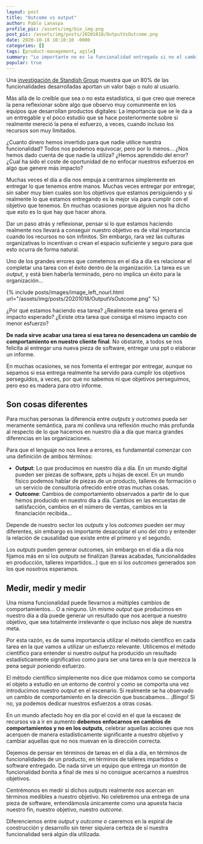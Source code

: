 ```yaml
---
layout: post
title: "Outcome vs output"
author: Pablo Lanaspa
profile_pic: /assets/img/bio_img.png
post_pic: /assets/img/posts/20201018/OutputVsOutcome.png
date: 2020-10-18 10:10:10 -0000
categories: []
tags: [product-management, agile]
summary: "Lo importante no es la funcionalidad entregada si no el cambio de comportamiento conseguido."
popular: true
---
```


Una [investigación de Standish Group](https://www.standishgroup.com/sample_research_files/Exceeding%20Value_Layout.pdf) muestra que un 80% de las funcionalidades desarrolladas aportan un valor bajo o nulo al usuario. 

Más allá de lo creíble que sea o no esta estadística, si que creo que merece la pena reflexionar sobre algo que observo muy comunmente en los equipos que desarrollan productos digitales: La importancia que se le da a un entregable y el poco estudio que se hace posteriormente sobre si realmente mereció la pena el esfuerzo, a veces, cuando incluso los recursos son muy limitados.

¿Cuanto dinero hemos invertido para que nadie utilice nuestra funcionalidad? Todos nos podemos equivocar, pero por lo menos... ¿Nos hemos dado cuenta de que nadie la utiliza? ¿Hemos aprendido del error? ¿Cual ha sido el coste de oportunidad de no enfocar nuestros esfuerzos en algo que genere más impacto?

Muchas veces el día a día nos empuja a centrarnos simplemente en entregar lo que tenemos entre manos. Muchas veces entregar por entregar, sin saber muy bien cuales son los objetivos que estamos persiguiendo y si realmente lo que estamos entregando es la mejor vía para cumplir con el objetivo que tenemos. En muchas ocasiones porque alguien nos ha dicho que esto es lo que hay que hacer ahora.

Dar un paso atrás y reflexionar, pensar si lo que estamos haciendo realmente nos llevará a conseguir nuestro objetivo es de vital importancia cuando los recursos no son infinitos. Sin embargo, rara vez las culturas organizativas lo incentivan o crean el espacio suficiente y seguro para que esto ocurra de forma natural.

Uno de los grandes errores que cometemos en el día a día es relacionar el completar una tarea con el éxito dentro de la organización. La tarea es un *output*, y está bien haberla terminado, pero no implica un éxito para la organización... 

{% include posts/images/image_left_nourl.html url="/assets/img/posts/20201018/OutputVsOutcome.png" %}

¿Por qué estamos haciendo esa tarea? ¿Realmente esa tarea genera el impacto esperado? ¿Existe otra tarea que consiga el mismo impacto con menor esfuerzo?

**De nada sirve acabar una tarea si esa tarea no desencadena un cambio de comportamiento en nuestro cliente final**. No obstante, a todos se nos felicita al entregar una nueva pieza de software, entregar una ppt o elaborar un informe. 

En muchas ocasiones, se nos fomenta el entregar por entregar, aunque no sepamos si esa entrega realmente ha servido para cumplir los objetivos perseguidos, a veces, por que no sabemos ni que objetivos perseguimos, pero eso es madera para otro informe.

## Son cosas diferentes

Para muchas personas la diferencia entre *outputs* y *outcomes* pueda ser meramente semántica, para mi conlleva una reflexión mucho más profunda al respecto de lo que hacemos en nuestro día a día que marca grandes diferencias en las organizaciones. 

Para que el lenguaje no nos lleve a errores, es fundamental comenzar con una definición de ambos términos:
* **Output**: Lo que producimos en nuestro día a día. En un mundo digital pueden ser piezas de software, ppts u hojas de excel. En un mundo físico podemos hablar de piezas de un producto, talleres de formación o un servicio de consultoría ofrecido entre otras muchas cosas.
* **Outcome**: Cambios de comportamiento observados a partir de lo que hemos producido en nuestro día a día. Cambios en las encuestas de satisfacción, cambios en el número de ventas, cambios en la financiación recibida...

Depende de nuestro sector los *outputs* y los *outcomes* pueden ser muy diferentes, sin embargo es importante desacoplar el uno del otro y entender la relación de causalidad que existe entre el primero y el segundo. 

Los *outputs* pueden generar outcomes, sin embargo en el día a día nos fijamos más en si los *outputs* se finalizan (tareas acabadas, funcionalidades en producción, talleres impartidos...) que en si los *outcomes* generados son los que nosotros esperamos.


## Medir, medir y medir

Una misma funcionalidad puede llevarnos a múltiples cambios de comportamientos... O a ninguno. Un mismo *output* que producimos en nuestro día a día puede generar un resultado que nos acerque a nuestro objetivo, que sea totalmente irrelevante o que incluso nos aleje de nuestra meta.

Por esta razón, es de suma importancia utilizar el método científico en cada tarea en la que vamos a utilizar un esfuerzo relevante. Utilicemos el método científico para entender si nuestro *output* ha producido un resultado estadísticamente significativo como para ser una tarea en la que merezca la pena seguir poniendo esfuerzo.

El método científico simplemente nos dice que midamos como se comporta el objeto a estudio en un entorno de control y como se comporta una vez introducimos nuestro *output* en el escenario. Si realmente se ha observado un cambio de comportamiento en la dirección que buscabamos... ¡Bingo! Si no, ya podemos dedicar nuestros esfuerzos a otras cosas.

En un mundo afectado hoy en día por el covid en el que la escasez de recursos va a ir en aumento **debemos enfocarnos en cambios de comportamientos y no en los outputs**, celebrar aquellas acciones que nos acerquen de manera estadísticamente significante a nuestro objetivo y cambiar aquellas que no nos muevan en la dirección correcta.

Dejemos de pensar en términos de tareas en el día a día, en términos de funcionalidades de un producto, en términos de talleres impartidos o software entregado. De nada sirve un equipo que entrega un montón de funcionalidad bonita a final de mes si no consigue acercarnos a nuestros objetivos.

Centrémonos en medir si dichos *outputs* realmente nos acercan en términos medibles a nuestro objetivo. 
No celebremos una entrega de una pieza de software, entendámosla únicamente como una apuesta hacia nuestro fin, nuestro objetivo, nuestro *outcome*. 

Diferenciemos entre *output* y *outcome* o caeremos en la espiral de construcción y desarrollo sin tener siquiera certeza de si nuestra funcionalidad será algún día utilizada.

